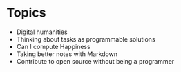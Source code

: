 # Topics
- Digital humanities
- Thinking about tasks as programmable solutions
- Can I compute Happiness
- Taking better notes with Markdown
- Contribute to open source without being a programmer